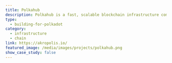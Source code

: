 ```yaml
---
title: Polkahub
description: Polkahub is a fast, scalable blockchain infrastructure component for Substrate parachains, allowing parachain developers to launch and manage network infrastructure using a CLI. Developed by Akropolis.
type:
  - building-for-polkadot
category:
  - infrastructure
  - chain
link: https://akropolis.io/
featured_image: /media/images/projects/polkahub.png
show_case_study: false
---
```

